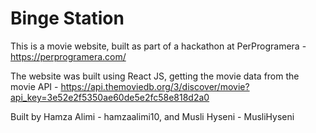 # Binge Station

This is a movie website, built as part of a hackathon at PerProgramera - https://perprogramera.com/

The website was built using React JS, getting the movie data from the movie API - https://api.themoviedb.org/3/discover/movie?api_key=3e52e2f5350ae60de5e2fc58e818d2a0

Built by Hamza Alimi - hamzaalimi10, and Musli Hyseni - MusliHyseni
